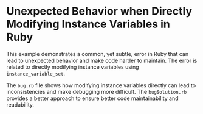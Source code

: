 # Unexpected Behavior when Directly Modifying Instance Variables in Ruby

This example demonstrates a common, yet subtle, error in Ruby that can lead to unexpected behavior and make code harder to maintain. The error is related to directly modifying instance variables using `instance_variable_set`. 

The `bug.rb` file shows how modifying instance variables directly can lead to inconsistencies and make debugging more difficult.  The `bugSolution.rb` provides a better approach to ensure better code maintainability and readability.